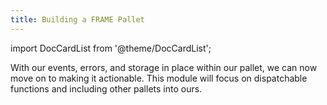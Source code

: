 ```yaml
---
title: Building a FRAME Pallet
---
```


import DocCardList from '@theme/DocCardList';

With our events, errors, and storage in place within our pallet, we can now move on to making it
actionable. This module will focus on dispatchable functions and including other pallets into ours.

<DocCardList />
